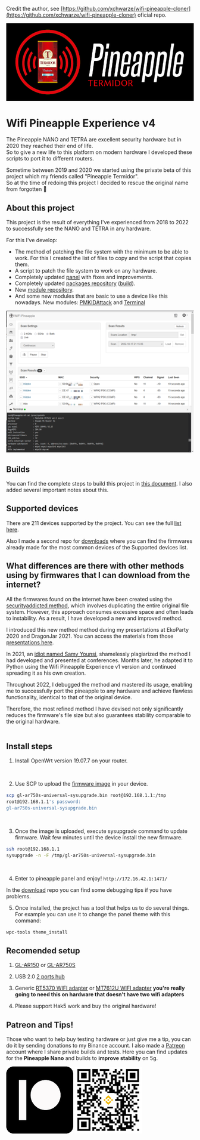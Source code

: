 Credit the author, see [https://github.com/xchwarze/wifi-pineapple-cloner](https://github.com/xchwarze/wifi-pineapple-cloner) oficial repo.

![Project Logo](assets/logo.png)

# Wifi Pineapple Experience v4

The Pineapple NANO and TETRA are excellent security hardware but in 2020 they reached their end of life.<br>
So to give a new life to this platform on modern hardware I developed these scripts to port it to different routers.<br>

Sometime between 2019 and 2020 we started using the private beta of this project which my friends called "Pineapple Termidor".<br>
So at the time of redoing this project I decided to rescue the original name from forgotten 🤣


## About this project

This project is the result of everything I've experienced from 2018 to 2022 to successfully see the NANO and TETRA in any hardware.<br>

For this I've develop:
* The method of patching the file system with the minimum to be able to work. For this I created the list of files to copy and the script that copies them.
* A script to patch the file system to work on any hardware.
* Completely updated [panel](https://github.com/xchwarze/wifi-pineapple-panel) with fixes and improvements.
* Completely updated [packages repository](https://github.com/xchwarze/wifi-pineapple-community-packages) ([build](https://github.com/xchwarze/wifi-pineapple-community/tree/main/packages)).
* New [module repository](https://github.com/xchwarze/wifi-pineapple-community/tree/main/modules).
* And some new modules that are basic to use a device like this nowadays. New modules: [PMKIDAttack](https://github.com/xchwarze/wifi-pineapple-community/tree/main/modules/src/PMKIDAttack) and [Terminal](https://github.com/xchwarze/wifi-pineapple-community/tree/main/modules/src/Terminal)

![Panel](assets/termidor-mipsel.png)


## Builds

You can find the complete steps to build this project in [this document](build.md). I also added several important notes about this.
<br>


## Supported devices

There are 211 devices supported by the project. You can see the full [list here](devices.md).
<br>

Also I made a second repo for [downloads](https://github.com/xchwarze/wifi-pineapple-cloner-builds) where you can find the firmwares already made for the most common devices of the Supported devices list.
<br>


## What differences are there with other methods using by firmwares that I can download from the internet?

All the firmwares found on the internet have been created using the [securityaddicted method](https://www.securityaddicted.com/2016/11/17/weaponizing-gl-inet-gl-ar150/), which involves duplicating the entire original file system. However, this approach consumes excessive space and often leads to instability. As a result, I have developed a new and improved method.

I introduced this new method method during my presentations at EkoParty 2020 and DragonJar 2021. You can access the materials from those [presentations here](https://github.com/indetectables-net/embedded).

In 2021, an [idiot named Samy Younsi](https://github.com/xchwarze/wifi-pineapple-cloner/issues/26), shamelessly plagiarized the method I had developed and presented at conferences. Months later, he adapted it to Python using the Wifi Pineapple Experience v1 version and continued spreading it as his own creation.

Throughout 2022, I debugged the method and mastered its usage, enabling me to successfully port the pineapple to any hardware and achieve flawless functionality, identical to that of the original device.

Therefore, the most refined method I have devised not only significantly reduces the firmware's file size but also guarantees stability comparable to the original hardware.<br>
<br>


## Install steps

1. Install OpenWrt version 19.07.7 on your router.
<br>

2. Use SCP to upload the [firmware image](https://github.com/xchwarze/wifi-pineapple-cloner-builds) in your device.
```bash
scp gl-ar750s-universal-sysupgrade.bin root@192.168.1.1:/tmp 
root@192.168.1.1's password: 
gl-ar750s-universal-sysupgrade.bin                                                                        100%   13MB   2.2MB/s   00:05 
```
<br>

3. Once the image is uploaded, execute sysupgrade command to update firmware. Wait few minutes until the device install the new firmware. 
```bash
ssh root@192.168.1.1
sysupgrade -n -F /tmp/gl-ar750s-universal-sysupgrade.bin
```
<br>

4. Enter to pineapple panel and enjoy! `http://172.16.42.1:1471/`

In the [download](https://github.com/xchwarze/wifi-pineapple-cloner-builds) repo you can find some debugging tips if you have problems.
<br>

5. Once installed, the project has a tool that helps us to do several things.
For example you can use it to change the panel theme with this command:
```bash
wpc-tools theme_install
```


## Recomended setup

1. [GL-AR150](https://www.gl-inet.com/products/gl-ar150/) or [GL-AR750S](https://www.gl-inet.com/products/gl-ar750s)

2. USB 2.0 [2 ports hub](https://www.ebay.com/itm/144520475350)

3. Generic [RT5370 WIFI adapter](https://www.ebay.com/itm/284904442887) or [MT7612U WIFI adapter](https://www.ebay.com/itm/175219205235) **you're really going to need this on hardware that doesn't have two wifi adapters**

4. Please support Hak5 work and buy the original hardware!


## Patreon and Tips!

Those who want to help buy testing hardware or just give me a tip, you can do it by sending donations to my Binance account.
I also made a [Patreon](https://www.patreon.com/xchwarze) account where I share private builds and tests. Here you can find updates for the **Pineapple Nano** and builds to **improve stability** on 5g.

[![patreon](assets/patreon.png)](https://www.patreon.com/xchwarze)
![binance-qr](assets/binance-qr.png)
